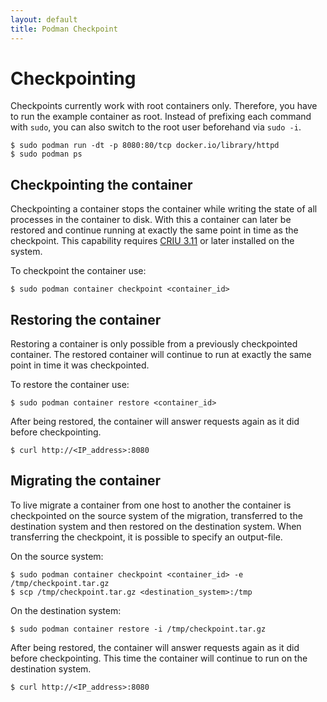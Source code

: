 ```yaml
---
layout: default
title: Podman Checkpoint
---
```


# Checkpointing

Checkpoints currently work with root containers only. Therefore, you have to
run the example container as root. Instead of prefixing each command with
`sudo`, you can also switch to the root user beforehand via `sudo -i`.

```console
$ sudo podman run -dt -p 8080:80/tcp docker.io/library/httpd
$ sudo podman ps
```

## Checkpointing the container

Checkpointing a container stops the container while writing the state of all
processes in the container to disk. With this a container can later be restored
and continue running at exactly the same point in time as the checkpoint.
This capability requires [CRIU 3.11]( https://www.criu.org/) or later installed
on the system.

To checkpoint the container use:

```console
$ sudo podman container checkpoint <container_id>
```

## Restoring the container

Restoring a container is only possible from a previously checkpointed container.
The restored container will continue to run at exactly the same point in time it
was checkpointed.

To restore the container use:

```console
$ sudo podman container restore <container_id>
```

After being restored, the container will answer requests again as it did before
checkpointing.

```console
$ curl http://<IP_address>:8080
```

## Migrating the container

To live migrate a container from one host to another the container is
checkpointed on the source system of the migration, transferred to the
destination system and then restored on the destination system. When
transferring the checkpoint, it is possible to specify an output-file.

On the source system:

```console
$ sudo podman container checkpoint <container_id> -e /tmp/checkpoint.tar.gz
$ scp /tmp/checkpoint.tar.gz <destination_system>:/tmp
```

On the destination system:

```console
$ sudo podman container restore -i /tmp/checkpoint.tar.gz
```

After being restored, the container will answer requests again as it did before
checkpointing. This time the container will continue to run on the destination
system.

```console
$ curl http://<IP_address>:8080
```
